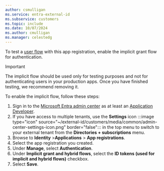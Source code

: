 ```yaml
---
author: csmulligan
ms.service: entra-external-id
ms.subservice: customers
ms.topic: include
ms.date: 10/07/2024
ms.author: cmulligan
ms.manager: celestedg
---
```


To test a [user flow](/entra/external-id/customers/how-to-user-flow-sign-up-sign-in-customers) with this app registration, enable the implicit grant flow for authentication.

> [!IMPORTANT]
> The implicit flow should be used only for testing purposes and not for authenticating users in your production apps. Once you have finished testing, we recommend removing it.

To enable the implicit flow, follow these steps:

1. Sign in to the [Microsoft Entra admin center](https://entra.microsoft.com) as at least an [Application Developer](~/identity/role-based-access-control/permissions-reference.md#application-developer).
1. If you have access to multiple tenants, use the **Settings** icon :::image type="icon" source="~/external-id/customers/media/common/admin-center-settings-icon.png" border="false"::: in the top menu to switch to your external tenant from the **Directories + subscriptions** menu.
1. Browse to **Identity** >**Applications** > **App registrations**.
1. Select the app registration you created.
1. Under **Manage**, select **Authentication**.
1. Under **Implicit grant and hybrid flows**, select the **ID tokens (used for implicit and hybrid flows)** checkbox.
1. Select **Save**.